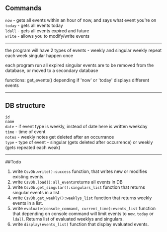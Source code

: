 ## Commands 

`now` - gets all events within an hour of now, and says what event you're on <br/>
`today` - gets all events today <br/>
`ldall` - gets all events expired and future <br/>
`write` - allows you to modify/write events <br/>
***
the program will have 2 types of events - weekly and singular
weekly repeat each week
singular happen once

each program run all expired singular events are to be removed from the database, or moved to a secondary database

functions:
get_events() depending if 'now' or 'today' displays different events
***
## DB structure
`id`<br/>
`name`<br/>
`date` - if event type is weekly, instead of date here is written weekday<br/>
`time` - time of event<br/>
`notes` - weekly notes get deleted after an occurrance<br/>
`type` - type of event - singular (gets deleted after occurrence) or weekly (gets repeated each weak)<br/>

***
##Todo
1) write `CsvDb.write():success` function, that writes new or modifies existing events. <br/>
2) write `CsvDb.load():all_events`returns all events in DB
3) write `CsvDb.get_singular():singulars_list` function that returns singular events in a list. <br/>
4) write `CsvDb.get_weekly():weeklys_list` function that returns weekly events in a list.<br/>
5) write `evaluate(console_command, current_time):events_list` function that depending on console command will limit events to `now`, `today` or
   `ldall`. Returns list of evaluated weeklys and singulars.<br/>
6) write `display(events_list)` function that display evaluated events.